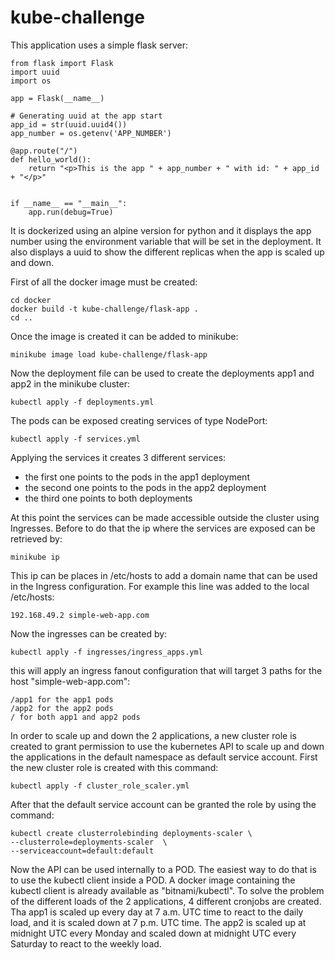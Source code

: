 # kube-challenge

This application uses a simple flask server:

    from flask import Flask
    import uuid
    import os

    app = Flask(__name__)

    # Generating uuid at the app start
    app_id = str(uuid.uuid4())
    app_number = os.getenv('APP_NUMBER')

    @app.route("/")
    def hello_world():
        return "<p>This is the app " + app_number + " with id: " + app_id + "</p>"


    if __name__ == "__main__":
        app.run(debug=True)

It is dockerized using an alpine version for python and it displays the app number using the environment variable that
will be set in the deployment. It also displays a uuid to show the different replicas when the app is scaled up and down.

First of all the docker image must be created:

    cd docker
    docker build -t kube-challenge/flask-app .
    cd ..

Once the image is created it can be added to minikube:

    minikube image load kube-challenge/flask-app

Now the deployment file can be used to create the deployments app1 and app2 in the minikube cluster:

    kubectl apply -f deployments.yml

The pods can be exposed creating services of type NodePort:

    kubectl apply -f services.yml

Applying the services it creates 3 different services:

* the first one points to the pods in the app1 deployment
* the second one points to the pods in the app2 deployment
* the third one points to both deployments

At this point the services can be made accessible outside the cluster using Ingresses. Before to do that the ip where 
the services are exposed can be retrieved by:

    minikube ip

This ip can be places in /etc/hosts to add a domain name that can be used in the Ingress configuration.
For example this line was added to the local /etc/hosts:

    192.168.49.2 simple-web-app.com

Now the ingresses can be created by:

    kubectl apply -f ingresses/ingress_apps.yml

this will apply an ingress fanout configuration that will target 3 paths for the host "simple-web-app.com":

    /app1 for the app1 pods
    /app2 for the app2 pods
    / for both app1 and app2 pods

In order to scale up and down the 2 applications, a new cluster role is created to grant permission to use the 
kubernetes API to scale up and down the applications in the default namespace as default service account.
First the new cluster role is created with this command:

    kubectl apply -f cluster_role_scaler.yml

After that the default service account can be granted the role by using the command:

    kubectl create clusterrolebinding deployments-scaler \
    --clusterrole=deployments-scaler  \
    --serviceaccount=default:default

Now the API can be used internally to a POD. The easiest way to do that is to use the kubectl client inside a POD.
A docker image containing the kubectl client is already available as "bitnami/kubectl". To solve the problem of the 
different loads of the 2 applications, 4 different cronjobs are created. Tha app1 is scaled up every day at 7 a.m. UTC
time to react to the daily load, and it is scaled down at 7 p.m. UTC time. The app2 is scaled up at midnight UTC every
Monday and scaled down at midnight UTC every Saturday to react to the weekly load.